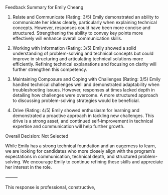 Feedback Summary for Emily Cheang

1. Relate and Communicate (Rating: 3/5)
Emily demonstrated an ability to communicate her ideas clearly, particularly when explaining technical concepts. However, responses could have been more concise and structured. Strengthening the ability to convey key points more effectively will enhance overall communication skills.

2. Working with Information (Rating: 3/5)
Emily showed a solid understanding of problem-solving and technical concepts but could improve in structuring and articulating technical solutions more efficiently. Refining technical explanations and focusing on clarity will further strengthen this competency.

3. Maintaining Composure and Coping with Challenges (Rating: 3/5)
Emily handled technical challenges well and demonstrated adaptability when troubleshooting issues. However, responses at times lacked depth in detailing how challenges were overcome. A more structured approach to discussing problem-solving strategies would be beneficial.

4. Drive (Rating: 4/5)
Emily showed enthusiasm for learning and demonstrated a proactive approach in tackling new challenges. This drive is a strong asset, and continued self-improvement in technical expertise and communication will help further growth.

Overall Decision: Not Selected

While Emily has a strong technical foundation and an eagerness to learn, we are looking for candidates who more closely align with the program’s expectations in communication, technical depth, and structured problem-solving. We encourage Emily to continue refining these skills and appreciate her interest in the role.

⸻

This response is professional, constructive,